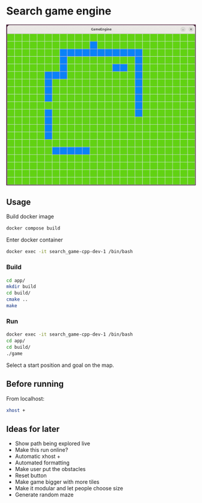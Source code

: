 # Search game engine

![Alt text](assets/search1.gif)

## Usage

Build docker image
```bash
docker compose build
```

Enter docker container
```bash
docker exec -it search_game-cpp-dev-1 /bin/bash
```

### Build

```bash
cd app/
mkdir build
cd build/
cmake ..
make
```

### Run
```bash
docker exec -it search_game-cpp-dev-1 /bin/bash
cd app/
cd build/
./game
```
Select a start position and goal on the map.

## Before running

From localhost:
```bash
xhost +
```

## Ideas for later

- Show path being explored live
- Make this run online?
- Automatic xhost + 
- Automated formatting
- Make user put the obstacles
- Reset button
- Make game bigger with more tiles
- Make it modular and let people choose size
- Generate random maze